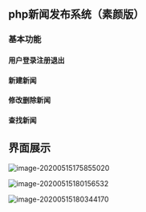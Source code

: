 ## php新闻发布系统（素颜版）

### 基本功能

#### 用户登录注册退出

#### 新建新闻

#### 修改删除新闻

#### 查找新闻



## 界面展示

![image-20200515175855020](http://q9c3c6b0h.bkt.clouddn.com/20200515175949.png)

![image-20200515180156532](http://q9c3c6b0h.bkt.clouddn.com/20200515180128.png)

![image-20200515180344170](http://q9c3c6b0h.bkt.clouddn.com/20200515180324.png)